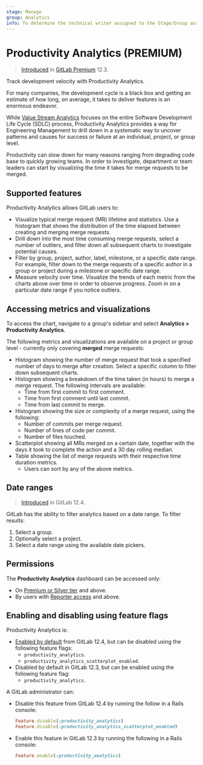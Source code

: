 ```yaml
---
stage: Manage
group: Analytics
info: To determine the technical writer assigned to the Stage/Group associated with this page, see https://about.gitlab.com/handbook/engineering/ux/technical-writing/#designated-technical-writers
---
```


# Productivity Analytics **(PREMIUM)**

> [Introduced](https://gitlab.com/gitlab-org/gitlab/-/issues/12079) in [GitLab Premium](https://about.gitlab.com/pricing/) 12.3.

Track development velocity with Productivity Analytics.

For many companies, the development cycle is a black box and getting an estimate of how
long, on average, it takes to deliver features is an enormous endeavor.

While [Value Stream Analytics](../analytics/value_stream_analytics.md) focuses on the entire
Software Development Life Cycle (SDLC) process, Productivity Analytics provides a way for Engineering Management to drill down in a systematic way to uncover patterns and causes for success or failure at an individual, project, or group level.

Productivity can slow down for many reasons ranging from degrading code base to quickly growing teams. In order to investigate, department or team leaders can start by visualizing the time it takes for merge requests to be merged.

## Supported features

Productivity Analytics allows GitLab users to:

- Visualize typical merge request (MR) lifetime and statistics. Use a histogram that shows the distribution of the time elapsed between creating and merging merge requests.
- Drill down into the most time consuming merge requests, select a number of outliers, and filter down all subsequent charts to investigate potential causes.
- Filter by group, project, author, label, milestone, or a specific date range. For example, filter down to the merge requests of a specific author in a group or project during a milestone or specific date range.
- Measure velocity over time. Visualize the trends of each metric from the charts above over time in order to observe progress. Zoom in on a particular date range if you notice outliers.

## Accessing metrics and visualizations

To access the chart, navigate to a group's sidebar and select **Analytics > Productivity Analytics**.

The following metrics and visualizations are available on a project or group level - currently only covering **merged** merge requests:

- Histogram showing the number of merge request that took a specified number of days to merge after creation. Select a specific column to filter down subsequent charts.
- Histogram showing a breakdown of the time taken (in hours) to merge a merge request. The following intervals are available:
  - Time from first commit to first comment.
  - Time from first comment until last commit.
  - Time from last commit to merge.
- Histogram showing the size or complexity of a merge request, using the following:
  - Number of commits per merge request.
  - Number of lines of code per commit.
  - Number of files touched.
- Scatterplot showing all MRs merged on a certain date, together with the days it took to complete the action and a 30 day rolling median.
- Table showing the list of merge requests with their respective time duration metrics.
  - Users can sort by any of the above metrics.

## Date ranges

> [Introduced](https://gitlab.com/gitlab-org/gitlab/-/issues/13188) in GitLab 12.4.

GitLab has the ability to filter analytics based on a date range. To filter results:

1. Select a group.
1. Optionally select a project.
1. Select a date range using the available date pickers.

## Permissions

The **Productivity Analytics** dashboard can be accessed only:

- On [Premium or Silver tier](https://about.gitlab.com/pricing/) and above.
- By users with [Reporter access](../permissions.md) and above.

## Enabling and disabling using feature flags

Productivity Analytics is:

- [Enabled by default](https://gitlab.com/gitlab-org/gitlab/-/merge_requests/18754) from GitLab 12.4,
  but can be disabled using the following feature flags:
  - `productivity_analytics`.
  - `productivity_analytics_scatterplot_enabled`.
- Disabled by default in GitLab 12.3, but can be enabled using the following feature flag:
  - `productivity_analytics`.

A GitLab administrator can:

- Disable this feature from GitLab 12.4 by running the follow in a Rails console:

  ```ruby
  Feature.disable(:productivity_analytics)
  Feature.disable(:productivity_analytics_scatterplot_enabled)
  ```

- Enable this feature in GitLab 12.3 by running the following in a Rails console:

  ```ruby
  Feature.enable(:productivity_analytics)
  ```
